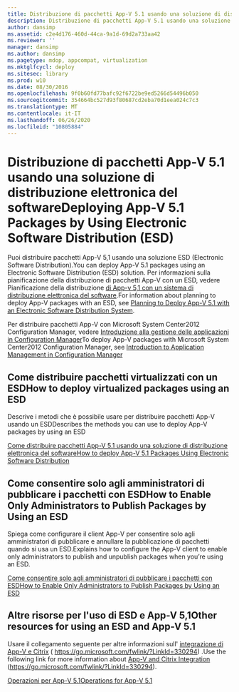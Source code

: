 ```yaml
---
title: Distribuzione di pacchetti App-V 5.1 usando una soluzione di distribuzione elettronica del software
description: Distribuzione di pacchetti App-V 5.1 usando una soluzione di distribuzione elettronica del software
author: dansimp
ms.assetid: c2e4d176-460d-44ca-9a1d-69d2a733aa42
ms.reviewer: ''
manager: dansimp
ms.author: dansimp
ms.pagetype: mdop, appcompat, virtualization
ms.mktglfcycl: deploy
ms.sitesec: library
ms.prod: w10
ms.date: 08/30/2016
ms.openlocfilehash: 9f0b60fd77bafc92f6722be9ed5266d54496b050
ms.sourcegitcommit: 354664bc527d93f80687cd2eba70d1eea024c7c3
ms.translationtype: MT
ms.contentlocale: it-IT
ms.lasthandoff: 06/26/2020
ms.locfileid: "10805884"
---
```

# <span data-ttu-id="db4fd-103">Distribuzione di pacchetti App-V 5.1 usando una soluzione di distribuzione elettronica del software</span><span class="sxs-lookup"><span data-stu-id="db4fd-103">Deploying App-V 5.1 Packages by Using Electronic Software Distribution (ESD)</span></span>


<span data-ttu-id="db4fd-104">Puoi distribuire pacchetti App-V 5,1 usando una soluzione ESD (Electronic Software Distribution).</span><span class="sxs-lookup"><span data-stu-id="db4fd-104">You can deploy App-V 5.1 packages using an Electronic Software Distribution (ESD) solution.</span></span> <span data-ttu-id="db4fd-105">Per informazioni sulla pianificazione della distribuzione di pacchetti App-V con un ESD, vedere Pianificazione della distribuzione [di App-v 5,1 con un sistema di distribuzione elettronica del software](planning-to-deploy-app-v-51-with-an-electronic-software-distribution-system.md).</span><span class="sxs-lookup"><span data-stu-id="db4fd-105">For information about planning to deploy App-V packages with an ESD, see [Planning to Deploy App-V 5.1 with an Electronic Software Distribution System](planning-to-deploy-app-v-51-with-an-electronic-software-distribution-system.md).</span></span>

<span data-ttu-id="db4fd-106">Per distribuire pacchetti App-V con Microsoft System Center2012 Configuration Manager, vedere [Introduzione alla gestione delle applicazioni in Configuration Manager](https://go.microsoft.com/fwlink/?LinkId=281816)</span><span class="sxs-lookup"><span data-stu-id="db4fd-106">To deploy App-V packages with Microsoft System Center2012 Configuration Manager, see [Introduction to Application Management in Configuration Manager](https://go.microsoft.com/fwlink/?LinkId=281816)</span></span>

## <span data-ttu-id="db4fd-107">Come distribuire pacchetti virtualizzati con un ESD</span><span class="sxs-lookup"><span data-stu-id="db4fd-107">How to deploy virtualized packages using an ESD</span></span>


<span data-ttu-id="db4fd-108">Descrive i metodi che è possibile usare per distribuire pacchetti App-V usando un ESD</span><span class="sxs-lookup"><span data-stu-id="db4fd-108">Describes the methods you can use to deploy App-V packages by using an ESD</span></span>

[<span data-ttu-id="db4fd-109">Come distribuire pacchetti App-V 5.1 usando una soluzione di distribuzione elettronica del software</span><span class="sxs-lookup"><span data-stu-id="db4fd-109">How to deploy App-V 5.1 Packages Using Electronic Software Distribution</span></span>](how-to-deploy-app-v-51-packages-using-electronic-software-distribution.md)

## <span data-ttu-id="db4fd-110">Come consentire solo agli amministratori di pubblicare i pacchetti con ESD</span><span class="sxs-lookup"><span data-stu-id="db4fd-110">How to Enable Only Administrators to Publish Packages by Using an ESD</span></span>


<span data-ttu-id="db4fd-111">Spiega come configurare il client App-V per consentire solo agli amministratori di pubblicare e annullare la pubblicazione di pacchetti quando si usa un ESD.</span><span class="sxs-lookup"><span data-stu-id="db4fd-111">Explains how to configure the App-V client to enable only administrators to publish and unpublish packages when you’re using an ESD.</span></span>

[<span data-ttu-id="db4fd-112">Come consentire solo agli amministratori di pubblicare i pacchetti con ESD</span><span class="sxs-lookup"><span data-stu-id="db4fd-112">How to Enable Only Administrators to Publish Packages by Using an ESD</span></span>](how-to-enable-only-administrators-to-publish-packages-by-using-an-esd51.md)






## <span data-ttu-id="db4fd-113">Altre risorse per l'uso di ESD e App-V 5,1</span><span class="sxs-lookup"><span data-stu-id="db4fd-113">Other resources for using an ESD and App-V 5.1</span></span>


<span data-ttu-id="db4fd-114">Usare il collegamento seguente per altre informazioni sull' [integrazione di App-V e Citrix](https://go.microsoft.com/fwlink/?LinkId=330294 ) ( https://go.microsoft.com/fwlink/?LinkId=330294) .</span><span class="sxs-lookup"><span data-stu-id="db4fd-114">Use the following link for more information about [App-V and Citrix Integration](https://go.microsoft.com/fwlink/?LinkId=330294 ) (https://go.microsoft.com/fwlink/?LinkId=330294).</span></span>

[<span data-ttu-id="db4fd-115">Operazioni per App-V 5.1</span><span class="sxs-lookup"><span data-stu-id="db4fd-115">Operations for App-V 5.1</span></span>](operations-for-app-v-51.md)

 

 





